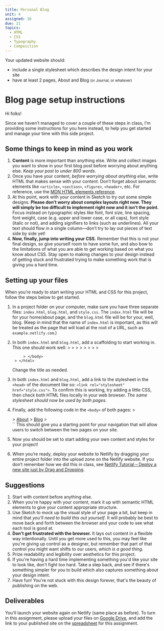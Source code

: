```yaml
---
title: Personal Blog
unit: 4
assigned: 16
due: 21
topics:
  - HTML
  - CSS
  - Typography
  - Composition
---
```


Your updated website should:

- include a single stylesheet which describes the design intent for your site
- have at least 2 pages, About and Blog <small>(or Journal, or whatever)</small>


# Blog page setup instructions

Hi folks!

Since we haven’t managed to cover a couple of these steps in class, I’m providing some instructions for you here instead, to help you get started and manage your time with this side project.

## Some things to keep in mind as you work

1. **Content** is more important than anything else. Write and collect images you want to show in your first blog post before worrying about anything else. _Keep your post to under 800 words._
2. Once you have your content, _before worrying about anything else_, write HTML that makes sense with your content. Don’t forget about semantic elements like `<article>`, `<section>`, `<figure>`, `<header>`, etc. For reference, use the [MDN HTML elements reference](https://developer.mozilla.org/en-US/docs/Web/HTML/Element).
3. At this point, work with your content in Sketch to try out some simple designs. **Please don’t worry about complex layouts right now. They will simply be too difficult to implement right now and it isn’t the point.** Focus instead on typographic styles like font, font size, line spacing, font weight, case (e.g. upper and lower case, or all caps), font style (italic or not), and adding signifiers to links (such as underlines). All your text should flow in a single column—don’t try to lay out pieces of text side by side yet!
4. **Now, finally, jump into writing your CSS.** Remember that this is not your final design, so give yourself room to have some fun, and also bow to the limitations of what you are able to get working based on what you know about CSS. Stay open to making changes to your design instead of getting stuck and frustrated trying to make something work that is giving you a hard time.

## Setting up your files

When you’re ready to start writing your HTML and CSS for this project, follow the steps below to get started.

1. In a project folder on your computer, make sure you have three separate files: `index.html`, `blog.html`, and `style.css`. The `index.html` file will be for your home/about page, and the `blog.html` file will be for your, well, blog. (Keep in mind that the name of `index.html` is important, as this will be treated as the page that will load at the root of a URL, such as `example.netlify.com`.)
2. In both `index.html` and `blog.html`, add a scaffolding to start working in. This one should work well:
		> <!DOCTYPE html>
		> <html>
			> <head>
				> <meta charset="UTF-8">
				> <meta name="viewport" content="width=device-width,initial-scale=1">
				> <title>title</title>
			> </head>
			> <body>
				
			> </body>
		> </html>
	Change the title as needed.
3. In both `index.html` and `blog.html`, add a link to the stylesheet in the `<head>` of the document like so: `<link rel="stylesheet" href="style.css">`. To confirm this is working, try adding a little CSS, then check both HTML files locally in your web browser. _The same stylesheet should now be used by both pages._
4. Finally, add the following code in the `<body>` of both pages:
		> <nav>
			> <a href="index.html">About</a>
			> <a href="blog.html">Blog</a>
		> </nav>``
	This should give you a starting point for your navigation that will allow users to switch between the two pages on your site.
5. Now you should be set to start adding your own content and styles for your project!
6. When you’re ready, deploy your website to Netlify by dragging your entire project folder into the upload zone on the Netlify website. If you don’t remember how we did this in class, see [Netlify Tutorial – Deploy a new site just by Drag and Dropping](https://www.youtube.com/watch?v=vywDFg2uIxY).


Suggestions
-----------

1. Start with content before anything else.
2. When you're happy with your content, mark it up with semantic HTML elements to give your content appropriate structure.
3. Use Sketch to mock up the visual style of your page a bit, but keep in mind that *you'll need to build this out yourself*. It will probably be best to move back and forth between the browser and your code to see what each tool is good at.
4. **Don't get frustrated with the browser.** It lays out content in a flexible way intentionally. Until you get more used to this, you may feel like you're giving up control as a designer, but remember that part of that control you might want shifts to our users, *which is a good thing*.
5. Prize readability and legibility over aesthetics for this project.
6. If you're having a hard time implementing something you'd like your site to look like, don't fight too hard. Take a step back, and see if there's something simpler for you to build which also captures something about your design intent.
7. Have fun! You're not stuck with this design forever, that's the beauty of publishing on the web.


Deliverables
------------

You'll launch your website again on Netlify (same place as before). To turn in this assignment, please upload your files on [Google Drive](https://drive.google.com/drive/folders/1AnBfy4yhdyBlOBCM09gBxK-Kh-XZwf2V), and add the link to your published site on the [spreadsheet](https://docs.google.com/spreadsheets/d/1bSWGTwDnjXf8BIglmtBK0JYX1pIgT9W0KEFAM55-hy4/edit#gid=0) for this assignment.
